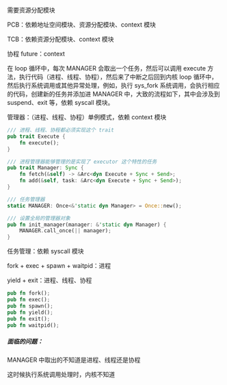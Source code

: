 需要资源分配模块

PCB：依赖地址空间模块、资源分配模块、context 模块

TCB：依赖资源分配模块、context 模块

协程 future：context



在 loop 循环中，每次 MANAGER 会取出一个任务，然后可以调用 execute 方法，执行代码（进程、线程、协程），然后来了中断之后回到内核 loop 循环中，然后执行系统调用或其他异常处理，例如，执行 sys_fork 系统调用，会执行相应的代码，创建新的任务并添加进 MANAGER 中，大致的流程如下，其中会涉及到 suspend、exit 等，依赖 syscall 模块。



管理器：（进程、线程、协程）单例模式，依赖 context 模块

```rust
/// 进程、线程、协程都必须实现这个 trait
pub trait Execute {
    fn execute();
}

/// 进程管理器能够管理的是实现了 executor 这个特性的任务
pub trait Manager: Sync {
	fn fetch(&self) -> &Arc<dyn Execute + Sync + Send>;
    fn add(&self, task: &Arc<dyn Execute + Sync + Send>);
}

/// 任务管理器
static MANAGER: Once<&'static dyn Manager> = Once::new();

/// 设置全局的管理器对象
pub fn init_manager(manager: &'static dyn Manager) {
    MANAGER.call_once(|| manager);
}
```



任务管理：依赖 syscall 模块

fork + exec + spawn + waitpid：进程

yield + exit：进程、线程、协程

```rust
pub fn fork();
pub fn exec();
pub fn spawn();
pub fn yield();
pub fn exit();
pub fn waitpid();
```



##### 面临的问题：

MANAGER 中取出的不知道是进程、线程还是协程

这时候执行系统调用处理时，内核不知道



